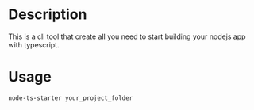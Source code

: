 # Description

This is a cli tool that create all you need to start building your nodejs app with typescript.

# Usage

`node-ts-starter your_project_folder`
